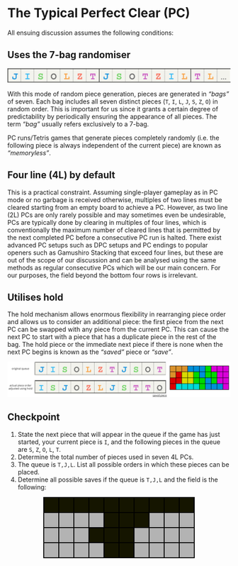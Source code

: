 # The Typical Perfect Clear (PC)

All ensuing discussion assumes the following conditions:

## Uses the 7-bag randomiser

<p align="center"> <img src="./7bag.png"> </p>

With this mode of random piece generation, pieces are generated in _“bags”_ of seven. Each bag includes all seven distinct pieces (`T`, `I`, `L`, `J`, `S`, `Z`, `O`) in random order. This is important for us since it grants a certain degree of predictability by periodically ensuring the appearance of all pieces. The term _“bag”_ usually refers exclusively to a 7-bag.

PC runs/Tetris games that generate pieces completely randomly (i.e. the following piece is always independent of the current piece) are known as _“memoryless”_.

## Four line (4L) by default

This is a practical constraint. Assuming single-player gameplay as in PC mode or no garbage is received otherwise, multiples of two lines must be cleared starting from an empty board to achieve a PC. However, as two line (2L) PCs are only rarely possible and may sometimes even be undesirable, PCs are typically done by clearing in multiples of four lines, which is conventionally the maximum number of cleared lines that is permitted by the next completed PC before a consecutive PC run is halted. There exist advanced PC setups such as DPC setups and PC endings to popular openers such as Gamushiro Stacking that exceed four lines, but these are out of the scope of our discussion and can be analysed using the same methods as regular consecutive PCs which will be our main concern. For our purposes, the field beyond the bottom four rows is irrelevant.

## Utilises hold

The hold mechanism allows enormous flexibility in rearranging piece order and allows us to consider an additional piece: the first piece from the next PC can be swapped with any piece from the current PC. This can cause the next PC to start with a piece that has a duplicate piece in the rest of the bag. The hold piece or the immediate next piece if there is none when the next PC begins is known as the _“saved”_ piece or _“save”_.

<p align="center"> <img src="./hold.png"> </p>

## Checkpoint

1. State the next piece that will appear in the queue if the game has just started, your current piece is `I`, and the following pieces in the queue are `S`, `Z`, `O`, `L`, `T`.
1. Determine the total number of pieces used in seven 4L PCs.
1. The queue is `T,J,L`. List all possible orders in which these pieces can be placed.
1. Determine all possible saves if the queue is `T,J,L` and the field is the following:

<p align="center"> <img src="./exercise.png"> </p>

